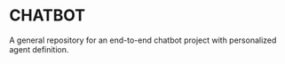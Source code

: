 # CHATBOT
A general repository for an end-to-end chatbot project with personalized agent definition.
